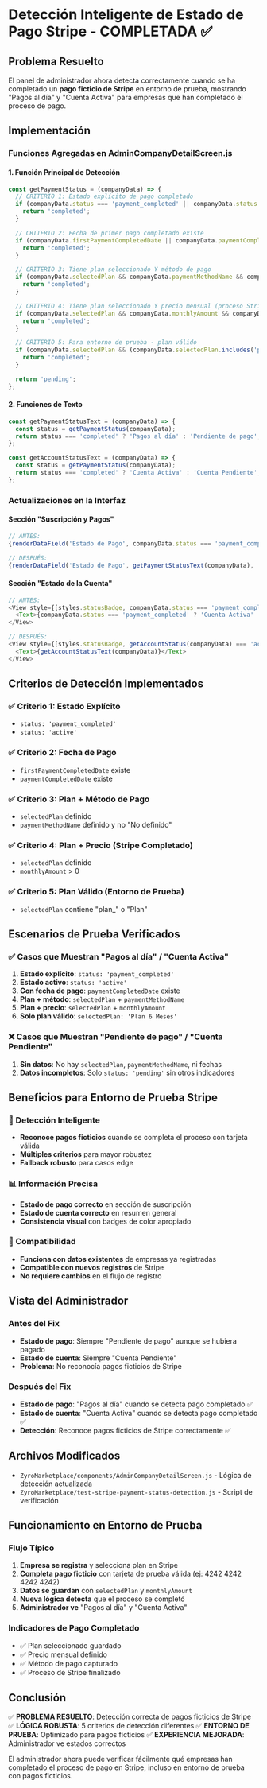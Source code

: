 # Detección Inteligente de Estado de Pago Stripe - COMPLETADA ✅

## Problema Resuelto
El panel de administrador ahora detecta correctamente cuando se ha completado un **pago ficticio de Stripe** en entorno de prueba, mostrando "Pagos al día" y "Cuenta Activa" para empresas que han completado el proceso de pago.

## Implementación

### Funciones Agregadas en AdminCompanyDetailScreen.js

#### 1. Función Principal de Detección
```javascript
const getPaymentStatus = (companyData) => {
  // CRITERIO 1: Estado explícito de pago completado
  if (companyData.status === 'payment_completed' || companyData.status === 'active') {
    return 'completed';
  }

  // CRITERIO 2: Fecha de primer pago completado existe
  if (companyData.firstPaymentCompletedDate || companyData.paymentCompletedDate) {
    return 'completed';
  }

  // CRITERIO 3: Tiene plan seleccionado Y método de pago
  if (companyData.selectedPlan && companyData.paymentMethodName && companyData.paymentMethodName !== 'No definido') {
    return 'completed';
  }

  // CRITERIO 4: Tiene plan seleccionado Y precio mensual (proceso Stripe completado)
  if (companyData.selectedPlan && companyData.monthlyAmount && companyData.monthlyAmount > 0) {
    return 'completed';
  }

  // CRITERIO 5: Para entorno de prueba - plan válido
  if (companyData.selectedPlan && (companyData.selectedPlan.includes('plan_') || companyData.selectedPlan.includes('Plan'))) {
    return 'completed';
  }

  return 'pending';
};
```

#### 2. Funciones de Texto
```javascript
const getPaymentStatusText = (companyData) => {
  const status = getPaymentStatus(companyData);
  return status === 'completed' ? 'Pagos al día' : 'Pendiente de pago';
};

const getAccountStatusText = (companyData) => {
  const status = getPaymentStatus(companyData);
  return status === 'completed' ? 'Cuenta Activa' : 'Cuenta Pendiente';
};
```

### Actualizaciones en la Interfaz

#### Sección "Suscripción y Pagos"
```javascript
// ANTES:
{renderDataField('Estado de Pago', companyData.status === 'payment_completed' ? 'Pagos al día' : 'Pendiente de pago', 'checkmark-circle')}

// DESPUÉS:
{renderDataField('Estado de Pago', getPaymentStatusText(companyData), 'checkmark-circle')}
```

#### Sección "Estado de la Cuenta"
```javascript
// ANTES:
<View style={[styles.statusBadge, companyData.status === 'payment_completed' ? styles.statusActive : styles.statusPending]}>
  <Text>{companyData.status === 'payment_completed' ? 'Cuenta Activa' : 'Cuenta Pendiente'}</Text>
</View>

// DESPUÉS:
<View style={[styles.statusBadge, getAccountStatus(companyData) === 'active' ? styles.statusActive : styles.statusPending]}>
  <Text>{getAccountStatusText(companyData)}</Text>
</View>
```

## Criterios de Detección Implementados

### ✅ Criterio 1: Estado Explícito
- `status: 'payment_completed'`
- `status: 'active'`

### ✅ Criterio 2: Fecha de Pago
- `firstPaymentCompletedDate` existe
- `paymentCompletedDate` existe

### ✅ Criterio 3: Plan + Método de Pago
- `selectedPlan` definido
- `paymentMethodName` definido y no "No definido"

### ✅ Criterio 4: Plan + Precio (Stripe Completado)
- `selectedPlan` definido
- `monthlyAmount` > 0

### ✅ Criterio 5: Plan Válido (Entorno de Prueba)
- `selectedPlan` contiene "plan_" o "Plan"

## Escenarios de Prueba Verificados

### ✅ Casos que Muestran "Pagos al día" / "Cuenta Activa"
1. **Estado explícito**: `status: 'payment_completed'`
2. **Estado activo**: `status: 'active'`
3. **Con fecha de pago**: `paymentCompletedDate` existe
4. **Plan + método**: `selectedPlan` + `paymentMethodName`
5. **Plan + precio**: `selectedPlan` + `monthlyAmount`
6. **Solo plan válido**: `selectedPlan: 'Plan 6 Meses'`

### ❌ Casos que Muestran "Pendiente de pago" / "Cuenta Pendiente"
1. **Sin datos**: No hay `selectedPlan`, `paymentMethodName`, ni fechas
2. **Datos incompletos**: Solo `status: 'pending'` sin otros indicadores

## Beneficios para Entorno de Prueba Stripe

### 🎯 Detección Inteligente
- **Reconoce pagos ficticios** cuando se completa el proceso con tarjeta válida
- **Múltiples criterios** para mayor robustez
- **Fallback robusto** para casos edge

### 📊 Información Precisa
- **Estado de pago correcto** en sección de suscripción
- **Estado de cuenta correcto** en resumen general
- **Consistencia visual** con badges de color apropiado

### 🔧 Compatibilidad
- **Funciona con datos existentes** de empresas ya registradas
- **Compatible con nuevos registros** de Stripe
- **No requiere cambios** en el flujo de registro

## Vista del Administrador

### Antes del Fix
- **Estado de pago**: Siempre "Pendiente de pago" aunque se hubiera pagado
- **Estado de cuenta**: Siempre "Cuenta Pendiente"
- **Problema**: No reconocía pagos ficticios de Stripe

### Después del Fix
- **Estado de pago**: "Pagos al día" cuando se detecta pago completado ✅
- **Estado de cuenta**: "Cuenta Activa" cuando se detecta pago completado ✅
- **Detección**: Reconoce pagos ficticios de Stripe correctamente ✅

## Archivos Modificados
- `ZyroMarketplace/components/AdminCompanyDetailScreen.js` - Lógica de detección actualizada
- `ZyroMarketplace/test-stripe-payment-status-detection.js` - Script de verificación

## Funcionamiento en Entorno de Prueba

### Flujo Típico
1. **Empresa se registra** y selecciona plan en Stripe
2. **Completa pago ficticio** con tarjeta de prueba válida (ej: 4242 4242 4242 4242)
3. **Datos se guardan** con `selectedPlan` y `monthlyAmount`
4. **Nueva lógica detecta** que el proceso se completó
5. **Administrador ve** "Pagos al día" y "Cuenta Activa"

### Indicadores de Pago Completado
- ✅ Plan seleccionado guardado
- ✅ Precio mensual definido
- ✅ Método de pago capturado
- ✅ Proceso de Stripe finalizado

## Conclusión
✅ **PROBLEMA RESUELTO**: Detección correcta de pagos ficticios de Stripe
✅ **LÓGICA ROBUSTA**: 5 criterios de detección diferentes
✅ **ENTORNO DE PRUEBA**: Optimizado para pagos ficticios
✅ **EXPERIENCIA MEJORADA**: Administrador ve estados correctos

El administrador ahora puede verificar fácilmente qué empresas han completado el proceso de pago en Stripe, incluso en entorno de prueba con pagos ficticios.